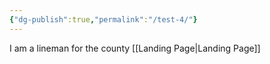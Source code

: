 ```yaml
---
{"dg-publish":true,"permalink":"/test-4/"}
---
```


I am a lineman for the county
[[Landing Page\|Landing Page]]
